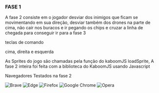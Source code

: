 ### FASE 1

A fase 2 consiste em o jogador desviar dos inimigos que ficam se movimentando em sua direção, desviar também dos drones na parte de cima, não cair nos buracos e ir pegando os chips e cruzar a linha de chegada para conseguir ir para a fase 3

teclas de comando 

cima, direita e esquerda

As Sprites do jogo são chamadas pela função do kaboomJS loadSprite, A fase 2 inteira foi feita com a biblioteca do KaboomJS usando Javascript

Navegadores Testados na fase 2 

![Brave](https://img.shields.io/badge/Brave-FB542B?style=for-the-badge&logo=Brave&logoColor=white)
![Edge](https://img.shields.io/badge/Edge-0078D7?style=for-the-badge&logo=Microsoft-edge&logoColor=white)
![Firefox](https://img.shields.io/badge/Firefox-FF7139?style=for-the-badge&logo=Firefox-Browser&logoColor=white)
![Google Chrome](https://img.shields.io/badge/Google%20Chrome-4285F4?style=for-the-badge&logo=GoogleChrome&logoColor=white)
![Opera](https://img.shields.io/badge/Opera-FF1B2D?style=for-the-badge&logo=Opera&logoColor=white)

